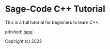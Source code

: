 # Sage-Code C++ Tutorial 

This is a full tutorial for beginners to learn C++.

pibshed: [here](https://sagecode.net/cpp)


Copiright (c) 2022
